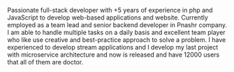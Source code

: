 
<p>Passionate full-stack developer with +5 years of experience in php and JavaScript to develop
web-based applications and website. Currently employed as a team lead and senior backend
developer in Pnashr company. I am able to handle multiple tasks on a daily basis and excellent
team player who like use creative and best-practice approach to solve a problem. I have
experienced to develop stream applications and I develop my last project with microservice
architecture and now is released and have 12000 users that all of them are doctor.</p>
